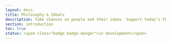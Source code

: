 ```yaml
---
layout: docs
title: Philosophy & Ideals
description: Take chances on people and their ideas. Support today’s thought-provoking change makers and tomorrow’s inventive visionaries.
section: introduction
toc: true
status: <span class="badge badge-danger">in development</span>
---
```

